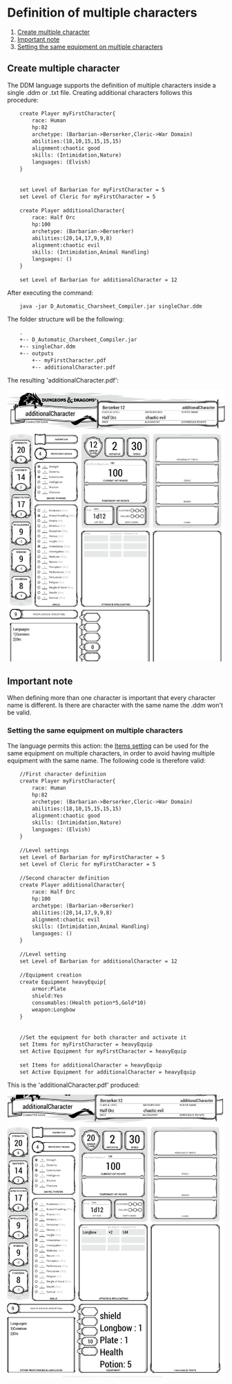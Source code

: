 # Definition of multiple characters
1. [Create multiple character](#multiCre)
2. [Important note](#notes)
3. [Setting the same equipment on multiple characters](#same)
## Create multiple character<a name = "multiCre"/>
The DDM language supports the definition of multiple characters inside a
single .ddm or .txt file. 
Creating additional characters follows this procedure:<a name="terzaref"></a>

        create Player myFirstCharacter{
            race: Human
            hp:82
            archetype: (Barbarian->Berserker,Cleric->War Domain)
            abilities:(18,10,15,15,15,15)
            alignment:chaotic good
            skills: (Intimidation,Nature)
            languages: (Elvish)
        }
        
        
        set Level of Barbarian for myFirstCharacter = 5
        set Level of Cleric for myFirstCharacter = 5
        
        create Player additionalCharacter{
            race: Half Orc
            hp:100
            archetype: (Barbarian->Berserker)
            abilities:(20,14,17,9,9,8)
            alignment:chaotic evil
            skills: (Intimidation,Animal Handling)
            languages: ()
        }
        
        set Level of Barbarian for additionalCharacter = 12
        
After executing the command:

        java -jar D_Automatic_Charsheet_Compiler.jar singleChar.ddm

The folder structure will be the following:

        .
        +-- D_Automatic_Charsheet_Compiler.jar
        +-- singleChar.ddm
        +-- outputs
            +-- myFirstCharacter.pdf
            +-- additionalCharacter.pdf 

The resulting 'additionalCharacter.pdf':

![Second character](./img/secondChar.jpg "Second")         

## Important note <a name = "notes"/>
When defining more than one character is important that every character name is different. Is there are character with the same
name the .ddm won't be valid.

### Setting the same equipment on multiple characters <a name = "same"/>
The language permits this action: the [Items setting](./settings.md#items) can be used for the same
equipment on multiple characters, in order to avoid having multiple equipment with the same name.
The following code is therefore valid:<a name = "fourDef"/>
        
        //First character definition
        create Player myFirstCharacter{
            race: Human
            hp:82
            archetype: (Barbarian->Berserker,Cleric->War Domain)
            abilities:(18,10,15,15,15,15)
            alignment:chaotic good
            skills: (Intimidation,Nature)
            languages: (Elvish)
        }
        
        //Level settings
        set Level of Barbarian for myFirstCharacter = 5
        set Level of Cleric for myFirstCharacter = 5
        
        //Second character definition
        create Player additionalCharacter{
            race: Half Orc
            hp:100
            archetype: (Barbarian->Berserker)
            abilities:(20,14,17,9,9,8)
            alignment:chaotic evil
            skills: (Intimidation,Animal Handling)
            languages: ()
        }
        
        //Level setting
        set Level of Barbarian for additionalCharacter = 12
        
        //Equipment creation
        create Equipment heavyEquip{
            armor:Plate
            shield:Yes
            consumables:(Health potion*5,Gold*10)
            weapon:Longbow
        }
        
        
        //Set the equipment for both character and activate it
        set Items for myFirstCharacter = heavyEquip
        set Active Equipment for myFirstCharacter = heavyEquip
        
        set Items for additionalCharacter = heavyEquip
        set Active Equipment for additionalCharacter = heavyEquip

        
This is the 'additionalCharacter.pdf' produced:

![Second character with equip](./img/secondEquipActive.png "Second with equipment")

  